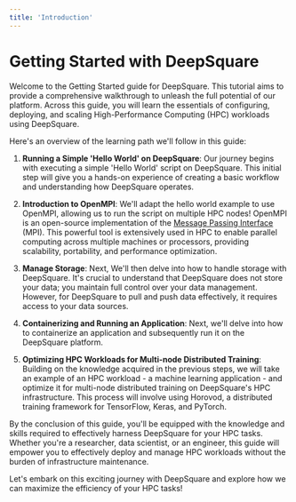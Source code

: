 ```yaml
---
title: 'Introduction'
---
```


# Getting Started with DeepSquare

Welcome to the Getting Started guide for DeepSquare. This tutorial aims to provide a comprehensive walkthrough to unleash the full potential of our platform. Across this guide, you will learn the essentials of configuring, deploying, and scaling High-Performance Computing (HPC) workloads using DeepSquare.

Here's an overview of the learning path we'll follow in this guide:

1. **Running a Simple 'Hello World' on DeepSquare**: Our journey begins with executing a simple 'Hello World' script on DeepSquare. This initial step will give you a hands-on experience of creating a basic workflow and understanding how DeepSquare operates.

2. **Introduction to OpenMPI**: We'll adapt the hello world example to use OpenMPI, allowing us to run the script on multiple HPC nodes! OpenMPI is an open-source implementation of the [Message Passing Interface](https://en.wikipedia.org/wiki/Message_Passing_Interface) (MPI). This powerful tool is extensively used in HPC to enable parallel computing across multiple machines or processors, providing scalability, portability, and performance optimization.

3. **Manage Storage**: Next, We'll then delve into how to handle storage with DeepSquare. It's crucial to understand that DeepSquare does not store your data; you maintain full control over your data management. However, for DeepSquare to pull and push data effectively, it requires access to your data sources.

4. **Containerizing and Running an Application**: Next, we'll delve into how to containerize an application and subsequently run it on the DeepSquare platform.

5. **Optimizing HPC Workloads for Multi-node Distributed Training**: Building on the knowledge acquired in the previous steps, we will take an example of an HPC workload - a machine learning application - and optimize it for multi-node distributed training on DeepSquare's HPC infrastructure. This process will involve using Horovod, a distributed training framework for TensorFlow, Keras, and PyTorch.

By the conclusion of this guide, you'll be equipped with the knowledge and skills required to effectively harness DeepSquare for your HPC tasks. Whether you're a researcher, data scientist, or an engineer, this guide will empower you to effectively deploy and manage HPC workloads without the burden of infrastructure maintenance.

Let's embark on this exciting journey with DeepSquare and explore how we can maximize the efficiency of your HPC tasks!
